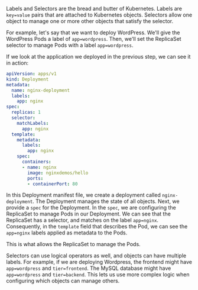 Labels and Selectors are the bread and butter of Kubernetes. Labels are `key=value` pairs that are attached to Kubernetes objects. Selectors allow one object to manage one or more other objects that satisfy the selector.

For example, let's say that we want to deploy WordPress. We'll give the WordPress Pods a label of `app=wordpress`. Then, we'll set the ReplicaSet selector to manage Pods with a label `app=wordpress`.

If we look at the application we deployed in the previous step, we can see it in action:

```yaml
apiVersion: apps/v1
kind: Deployment
metadata:
  name: nginx-deployment
  labels:
    app: nginx
spec:
  replicas: 1
  selector:
    matchLabels:
      app: nginx
  template:
    metadata:
      labels:
        app: nginx
    spec:
      containers:
      - name: nginx
        image: nginxdemos/hello
        ports:
        - containerPort: 80
```

In this Deployment manifest file, we create a deployment called `nginx-deployment`. The Deployment manages the state of all objects. Next, we provide a `spec` for the Deployment. In the `spec`, we are configuring the ReplicaSet to manage Pods in our Deployment. We can see that the ReplicaSet has a selector, and matches on the label `app=nginx`. Consequently, in the `template` field that describes the Pod, we can see the `app=nginx` labels applied as metadata to the Pods.

This is what allows the ReplicaSet to manage the Pods.

Selectors can use logical operators as well, and objects can have multiple labels. For example, if we are deploying Wordpress, the frontend might have `app=wordpress` and `tier=frontend`. The MySQL database might have `app=wordpress` and `tier=backend`. This lets us use more complex logic when configuring which objects can manage others.
